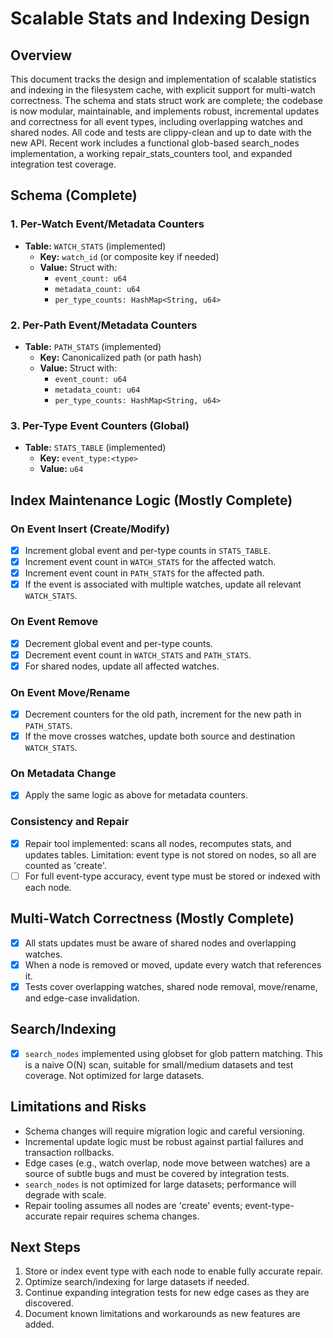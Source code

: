 # Scalable Stats and Indexing Design

## Overview
This document tracks the design and implementation of scalable statistics and indexing in the filesystem cache, with explicit support for multi-watch correctness. The schema and stats struct work are complete; the codebase is now modular, maintainable, and implements robust, incremental updates and correctness for all event types, including overlapping watches and shared nodes. All code and tests are clippy-clean and up to date with the new API. Recent work includes a functional glob-based search_nodes implementation, a working repair_stats_counters tool, and expanded integration test coverage.

## Schema (Complete)

### 1. Per-Watch Event/Metadata Counters
- **Table:** `WATCH_STATS` (implemented)
  - **Key:** `watch_id` (or composite key if needed)
  - **Value:** Struct with:
    - `event_count: u64`
    - `metadata_count: u64`
    - `per_type_counts: HashMap<String, u64>`

### 2. Per-Path Event/Metadata Counters
- **Table:** `PATH_STATS` (implemented)
  - **Key:** Canonicalized path (or path hash)
  - **Value:** Struct with:
    - `event_count: u64`
    - `metadata_count: u64`
    - `per_type_counts: HashMap<String, u64>`

### 3. Per-Type Event Counters (Global)
- **Table:** `STATS_TABLE` (implemented)
  - **Key:** `event_type:<type>`
  - **Value:** `u64`

## Index Maintenance Logic (Mostly Complete)

### On Event Insert (Create/Modify)
- [x] Increment global event and per-type counts in `STATS_TABLE`.
- [x] Increment event count in `WATCH_STATS` for the affected watch.
- [x] Increment event count in `PATH_STATS` for the affected path.
- [x] If the event is associated with multiple watches, update all relevant `WATCH_STATS`.

### On Event Remove
- [x] Decrement global event and per-type counts.
- [x] Decrement event count in `WATCH_STATS` and `PATH_STATS`.
- [x] For shared nodes, update all affected watches.

### On Event Move/Rename
- [x] Decrement counters for the old path, increment for the new path in `PATH_STATS`.
- [x] If the move crosses watches, update both source and destination `WATCH_STATS`.

### On Metadata Change
- [x] Apply the same logic as above for metadata counters.

### Consistency and Repair
- [x] Repair tool implemented: scans all nodes, recomputes stats, and updates tables. Limitation: event type is not stored on nodes, so all are counted as 'create'.
- [ ] For full event-type accuracy, event type must be stored or indexed with each node.

## Multi-Watch Correctness (Mostly Complete)
- [x] All stats updates must be aware of shared nodes and overlapping watches.
- [x] When a node is removed or moved, update every watch that references it.
- [x] Tests cover overlapping watches, shared node removal, move/rename, and edge-case invalidation.

## Search/Indexing
- [x] `search_nodes` implemented using globset for glob pattern matching. This is a naive O(N) scan, suitable for small/medium datasets and test coverage. Not optimized for large datasets.

## Limitations and Risks
- Schema changes will require migration logic and careful versioning.
- Incremental update logic must be robust against partial failures and transaction rollbacks.
- Edge cases (e.g., watch overlap, node move between watches) are a source of subtle bugs and must be covered by integration tests.
- `search_nodes` is not optimized for large datasets; performance will degrade with scale.
- Repair tooling assumes all nodes are 'create' events; event-type-accurate repair requires schema changes.

## Next Steps
1. Store or index event type with each node to enable fully accurate repair.
2. Optimize search/indexing for large datasets if needed.
3. Continue expanding integration tests for new edge cases as they are discovered.
4. Document known limitations and workarounds as new features are added.
